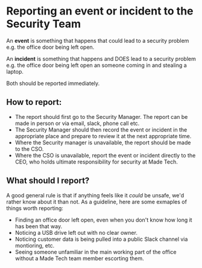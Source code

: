 # Reporting an event or incident to the Security Team

An **event** is something that happens that could lead to a security problem e.g. the office door being left open. 

An **incident** is something that happens and DOES lead to a security problem e.g. the office door being left open an someone coming in and stealing a laptop.

Both should be reported immediately.

## How to report:

 - The report should first go to the Security Manager. The report can be made in person or via email, slack, phone call etc.
 - The Security Manager should then record the event or incident in the appropriate place and prepare to review it at the next appropriate time.
 - Where the Security manager is unavailable, the report should be made to the CSO.
 - Where the CSO is unavailable, report the event or incident directly to the CEO, who holds ultimate responsibility for security at Made Tech. 

## What should I report?

A good general rule is that if anything feels like it *could* be unsafe, we'd rather know about it than not. As a guideline, here are some exmaples of things worth reporting:

- Finding an office door left open, even when you don't know how long it has been that way.
- Noticing a USB drive left out with no clear owner.
- Noticing customer data is being pulled into a public Slack channel via montioring, etc.
- Seeing someone unfamiliar in the main working part of the office without a Made Tech team member escorting them. 
